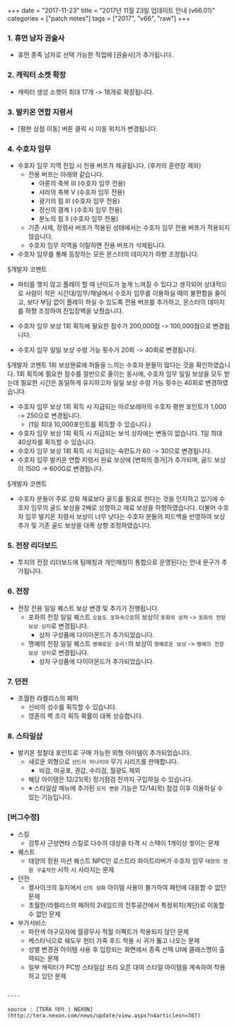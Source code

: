 +++
date = "2017-11-23"
title = "2017년 11월 23일 업데이트 안내 (v66.01)"
categories = ["patch notes"]
tags = ["2017", "v66", "raw"]
+++

### 1. 휴먼 남자 권술사
- 휴먼 종족 남자로 선택 가능한 직업에 [권술사]가 추가됩니다.

### 2. 캐릭터 소켓 확장
- 캐릭터 생성 소켓이 최대 17개 -> 18개로 확장됩니다.

### 3. 발키온 연합 지령서
- [평판 상점 이동] 버튼 클릭 시 이동 위치가 변경됩니다.

### 4. 수호자 임무
- 수호자 임무 지역 진입 시 전용 버프가 제공됩니다. (후카의 훈련장 제외)
  - 전용 버프는 아래와 같습니다.
    - 아룬의 축복 III (수호자 임무 전용)
    - 샤라의 축복 V (수호자 임무 전용)
    - 광기의 힘 III (수호자 임무 전용)
    - 정신의 결계 I (수호자 임무 전용)
    - 분노의 힘 II (수호자 임무 전용)
  - 기존 사제, 정령사 버프가 적용된 상태에서는 수호자 임무 전용 버프가 적용되지 않습니다.
  - 수호자 임무 지역을 이탈하면 전용 버프가 삭제됩니다.
- 수호자 임무를 통해 등장하는 모든 몬스터의 데미지가 하향 조정됩니다.

§개발자 코멘트
- 파티를 맺지 않고 플레이 할 때 난이도가 높게 느껴질 수 있다고 생각되어 상대적으로 사람이 적은 시간대/임무/채널에서 수호자 임무를 이용하실 때의 불편함을 줄이고, 보다 부담 없이 플레이 하실 수 있도록 전용 버프를 추가하고, 몬스터의 데미지를 하향 조정하여 진입장벽을 낮췄습니다.

- 수호자 임무 보상 1회 획득에 필요한 점수가 200,000점 -> 100,000점으로 변경됩니다.
- 수호자 임무 일일 보상 수령 가능 횟수가 20회 -> 40회로 변경됩니다.

§개발자 코멘트
1회 보상완료에 허들을 느끼는 수호자 분들이 많다는 것을 확인하였습니다. 1회 획득에 필요한 점수를 절반으로 줄이는 동시에, 수호자 임무 일일 보상을 모두 받는데 필요한 시간은 동일하게 유지하고자 일일 보상 수령 가능 횟수는 40회로 변경하였습니다.

- 수호자 임무 보상 1회 획득 시 지급되는 아르보레아의 수호자 평판 포인트가 1,000 -> 250으로 변경됩니다.
  - (1일 최대 10,000포인트를 획득할 수 있습니다.)
- 수호자 임무 보상 1회 획득 시 지급되는 보석 상자에는 변동이 없습니다. 1일 최대 40상자를 획득할 수 있습니다.
- 수호자 임무 보상 1회 획득 시 지급되는 숙련도가 60 -> 30으로 변경됩니다.
- 수호자 임무 발키온 연합 지령서 완료 보상에 [변화의 증거]가 추가되며, 골드 보상이 150G -> 600G로 변경됩니다.

§개발자 코멘트
- 수호자 분들이 주로 강화 재료보다 골드를 필요로 한다는 것을 인지하고 있기에 수호자 임무의 골드 보상을 2배로 상향하고 재료 보상을 하향하였습니다. 더불어 수호자 임무 발키온 지령서 보상이 너무 낮다는 수호자 분들의 피드백을 반영하여 보상 추가 및 기존 골드 보상을 대폭 상향 조정하였습니다.

### 5. 전장 리더보드
- 투지의 전장 리더보드에 팀매칭과 개인매칭이 통합으로 운영된다는 안내 문구가 추가됩니다.

### 6. 전장
- 전장 전용 일일 퀘스트 보상 변경 및 추가가 진행됩니다.
  - 포화의 전장 일일 퀘스트 `오늘도 포화속으로`의 보상이 `포화의 상자` -> `포화의 전장 보상 상자`로 변경됩니다.
    - 상자 구성품에 다이아몬드가 추가되었습니다.
  - 명예의 전장 일일 퀘스트 `명예로운 승리!`의 보상이 `명예로운 보상` -> `명예의 전장 보상 상자`로 변경됩니다.
    - 상자 구성품에 다이아몬드가 추가되었습니다.

### 7. 던전
- 초월한 라켈리스의 폐허
  - 신비의 성수를 획득할 수 있습니다.
  - 영혼의 벽 조각 획득 확률이 대폭 상승합니다.

### 8. 스타일샵
- 발키온 정찰대 포인트로 구매 가능한 외형 아이템이 추가되었습니다.
  - 새로운 외형으로 `샨드라 마나이아` 무기 시리즈를 판매합니다.
    - 비검, 마공포, 권갑, 수리검, 월광도 제외
  - 해당 아이템은 12/21(목) 정기점검 전까지 구입하실 수 있습니다.
  - ※ 스타일샵 메뉴에 추가된 `모자 변환` 기능은 12/14(목) 점검 이후 이용하실 수 있는 기능입니다.

### [버그수정]
- 스킬
  - 검투사 근성연타 스킬로 다수의 대상을 타격 시 스택이 1개이상 쌓이는 문제
- 퀘스트
  - 태양의 정원 미션 퀘스트 NPC인 로스트라 화이트리버가 수호자 임무 `태양의 정원 구출작전` 시작 시 사라지는 문제
- 던전
  - 켈사이크의 둥지에서 `신의 성화` 아이템 사용이 불가하여 패턴에 대응할 수 없던 문제
  - 초월한/라켈리스의 페허의 2네임드의 전투공간에서 특정위치(계단)로 이동할 수 없던 문제
- 부가서비스
  - 파란색 야구모자에 월광무사 적월 이펙트가 적용되지 않던 문제
  - 케스타닉으로 쉐도우 헌터 가죽 후드 착용 시 귀가 뚫고 나오는 문제
  - 성별 변경권 아이템 사용 후 입장되는 화면에서 종족 선택 UI에 클래스명이 출력되는 문제
  - 일부 캐릭터가 PC방 스타일샵 프리 오픈 대여 스타일 아이템을 계속하여 착용하고 있던 문제
```

----

source : [TERA 테라 | NEXON](http://tera.nexon.com/news/update/view.aspx?n4articlesn=307)